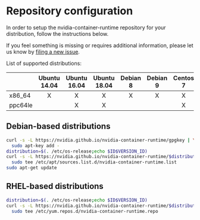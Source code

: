# Repository configuration

In order to setup the nvidia-container-runtime repository for your distribution, follow the instructions below.

If you feel something is missing or requires additional information, please let us know by [filing a new issue](https://github.com/NVIDIA/nvidia-container-runtime/issues/new).

List of supported distributions:

|         | Ubuntu 14.04 | Ubuntu 16.04 | Ubuntu 18.04 | Debian 8 | Debian 9 | Centos 7 | RHEL 7 | Amazon Linux 1 | Amazon Linux 2 |
| ------- | :----------: | :----------: | :----------: | :------: | :------: | :------: | :----: | :------------: | :------------: |
| x86_64  |      X       |      X       |       X      |     X    |    X     |    X     |    X   |        X       |        X       |
| ppc64le |              |      X       |       X      |          |          |    X     |    X   |                |                |

## Debian-based distributions

```bash
curl -s -L https://nvidia.github.io/nvidia-container-runtime/gpgkey | \
  sudo apt-key add -
distribution=$(. /etc/os-release;echo $ID$VERSION_ID)
curl -s -L https://nvidia.github.io/nvidia-container-runtime/$distribution/nvidia-container-runtime.list | \
  sudo tee /etc/apt/sources.list.d/nvidia-container-runtime.list
sudo apt-get update
```

## RHEL-based distributions

```bash
distribution=$(. /etc/os-release;echo $ID$VERSION_ID)
curl -s -L https://nvidia.github.io/nvidia-container-runtime/$distribution/nvidia-container-runtime.repo | \
  sudo tee /etc/yum.repos.d/nvidia-container-runtime.repo
```

